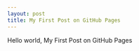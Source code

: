 ```yaml
---
layout: post
title: My First Post on GitHub Pages
---
```

Hello world, My First Post on GitHub Pages
